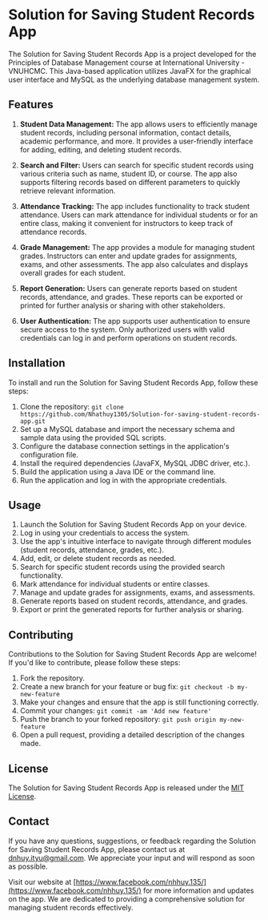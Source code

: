 # Solution for Saving Student Records App

The Solution for Saving Student Records App is a project developed for the Principles of Database Management course at International University - VNUHCMC. This Java-based application utilizes JavaFX for the graphical user interface and MySQL as the underlying database management system.

## Features

1. **Student Data Management:** The app allows users to efficiently manage student records, including personal information, contact details, academic performance, and more. It provides a user-friendly interface for adding, editing, and deleting student records.

2. **Search and Filter:** Users can search for specific student records using various criteria such as name, student ID, or course. The app also supports filtering records based on different parameters to quickly retrieve relevant information.

3. **Attendance Tracking:** The app includes functionality to track student attendance. Users can mark attendance for individual students or for an entire class, making it convenient for instructors to keep track of attendance records.

4. **Grade Management:** The app provides a module for managing student grades. Instructors can enter and update grades for assignments, exams, and other assessments. The app also calculates and displays overall grades for each student.

5. **Report Generation:** Users can generate reports based on student records, attendance, and grades. These reports can be exported or printed for further analysis or sharing with other stakeholders.

6. **User Authentication:** The app supports user authentication to ensure secure access to the system. Only authorized users with valid credentials can log in and perform operations on student records.

## Installation

To install and run the Solution for Saving Student Records App, follow these steps:

1. Clone the repository: `git clone https://github.com/Nhathuy1305/Solution-for-saving-student-records-app.git`
2. Set up a MySQL database and import the necessary schema and sample data using the provided SQL scripts.
3. Configure the database connection settings in the application's configuration file.
4. Install the required dependencies (JavaFX, MySQL JDBC driver, etc.).
5. Build the application using a Java IDE or the command line.
6. Run the application and log in with the appropriate credentials.

## Usage

1. Launch the Solution for Saving Student Records App on your device.
2. Log in using your credentials to access the system.
3. Use the app's intuitive interface to navigate through different modules (student records, attendance, grades, etc.).
4. Add, edit, or delete student records as needed.
5. Search for specific student records using the provided search functionality.
6. Mark attendance for individual students or entire classes.
7. Manage and update grades for assignments, exams, and assessments.
8. Generate reports based on student records, attendance, and grades.
9. Export or print the generated reports for further analysis or sharing.

## Contributing

Contributions to the Solution for Saving Student Records App are welcome! If you'd like to contribute, please follow these steps:

1. Fork the repository.
2. Create a new branch for your feature or bug fix: `git checkout -b my-new-feature`
3. Make your changes and ensure that the app is still functioning correctly.
4. Commit your changes: `git commit -am 'Add new feature'`
5. Push the branch to your forked repository: `git push origin my-new-feature`
6. Open a pull request, providing a detailed description of the changes made.

## License

The Solution for Saving Student Records App is released under the [MIT License](LICENSE).

## Contact

If you have any questions, suggestions, or feedback regarding the Solution for Saving Student Records App, please contact us at dnhuy.ityu@gmail.com. We appreciate your input and will respond as soon as possible.

Visit our website at [https://www.facebook.com/nhhuy.135/](https://www.facebook.com/nhhuy.135/) for more information and updates on the app. We are dedicated to providing a comprehensive solution for managing student records effectively.
